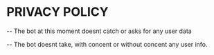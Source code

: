 # PRIVACY POLICY

-- The bot at this moment doesnt catch or asks for any user data

-- The bot doesnt take, with concent or without concent any user info.
